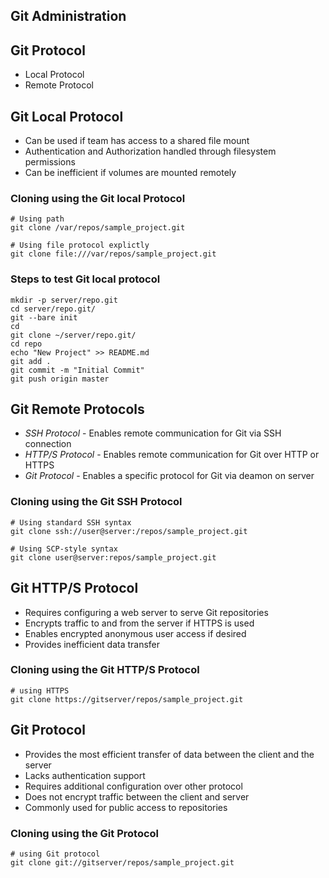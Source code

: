 ## Git Administration

## Git Protocol

- Local Protocol
- Remote Protocol

## Git Local Protocol

- Can be used if team has access to a shared file mount
- Authentication and Authorization handled through filesystem permissions
- Can be inefficient if volumes are mounted remotely

### Cloning using the Git local Protocol

```
# Using path
git clone /var/repos/sample_project.git

# Using file protocol explictly
git clone file:///var/repos/sample_project.git
```

### Steps to test Git local protocol

```
mkdir -p server/repo.git
cd server/repo.git/
git --bare init
cd
git clone ~/server/repo.git/
cd repo
echo "New Project" >> README.md
git add .
git commit -m "Initial Commit"
git push origin master
```

## Git Remote Protocols

- _SSH Protocol_ - Enables remote communication for Git via SSH connection
- _HTTP/S Protocol_ - Enables remote communication for Git over HTTP or HTTPS
- _Git Protocol_ - Enables a specific protocol for Git via deamon on server

### Cloning using the Git SSH Protocol

```
# Using standard SSH syntax
git clone ssh://user@server:/repos/sample_project.git

# Using SCP-style syntax
git clone user@server:repos/sample_project.git
```

## Git HTTP/S Protocol

- Requires configuring a web server to serve Git repositories
- Encrypts traffic to and from the server if HTTPS is used
- Enables encrypted anonymous user access if desired
- Provides inefficient data transfer

### Cloning using the Git HTTP/S Protocol

```
# using HTTPS
git clone https://gitserver/repos/sample_project.git
```

## Git Protocol

- Provides the most efficient transfer of data between the client and the server
- Lacks authentication support
- Requires additional configuration over other protocol
- Does not encrypt traffic between the client and server
- Commonly used for public access to repositories

### Cloning using the Git Protocol

```
# using Git protocol
git clone git://gitserver/repos/sample_project.git
```
